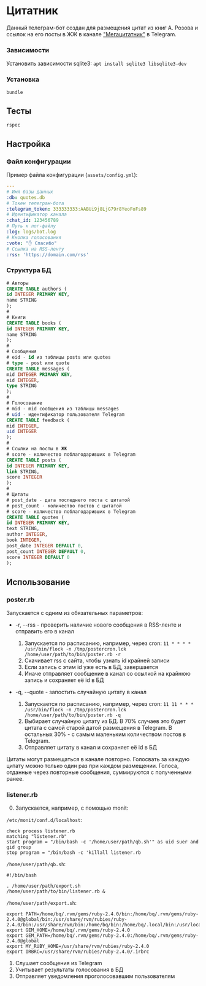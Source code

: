 # Цитатник

Данный телеграм-бот создан для размещения цитат из книг А. Розова и ссылок на его посты в ЖЖ в канале ["Мегацитатник"](https://t.me/megaquotes) в Telegram.

### Зависимости

Установить зависимости sqlite3: `apt install sqlite3 libsqlite3-dev`

### Установка

```
bundle
```

## Тесты

```
rspec
```

## Настройка

### Файл конфигурации

Пример файла конфигурации (`assets/config.yml`):

```yaml
---
# Имя базы данных
:db: quotes.db
# Токен телеграм-бота
:telegram_token: 333333333:AABUi9j8LjG79r8YeoFoFs89
# Идентификатор канала
:chat_id: 123456789
# Путь к лог-файлу
:log: logs/bot.log
# Кнопка голосования
:vote: "✋️ Спасибо"
# Ссылка на RSS-ленту
:rss: 'https://domain.com/rss'

```

### Структура БД

```sql
# Авторы
CREATE TABLE authors (
id INTEGER PRIMARY KEY,
name STRING
);
#
# Книги
CREATE TABLE books (
id INTEGER PRIMARY KEY,
name STRING
);
#
# Сообщения
# eid - id из таблицы posts или quotes
# type - post или quote
CREATE TABLE messages (
mid INTEGER PRIMARY KEY,
eid INTEGER,
type STRING
);
#
# Голосование
# mid - mid сообщения из таблицы messages
# uid - идентификатор пользователя Telegram
CREATE TABLE feedback (
mid INTEGER,
uid INTEGER
);
#
# Ссылки на посты в ЖЖ
# score - количество поблагодаривших в Telegram
CREATE TABLE posts (
id INTEGER PRIMARY KEY,
link STRING,
score INTEGER
);
#
# Цитаты
# post_date - дата последнего поста с цитатой
# post_count - количество постов с цитатой
# score - количество поблагодаривших в Telegram
CREATE TABLE quotes (
id INTEGER PRIMARY KEY,
text STRING,
author INTEGER,
book INTEGER,
post_date INTEGER DEFAULT 0,
post_count INTEGER DEFAULT 0,
score INTEGER DEFAULT 0
);
```

## Использование

### poster.rb

Запускается с одним из обязательных параметров:
* -r, --rss - проверить наличие нового сообщения в RSS-ленте и отправить его в канал

  1. Запускается по расписанию, например, через cron: `11 * * * * /usr/bin/flock -n /tmp/postercron.lck /home/user/path/to/bin/poster.rb -r`
  2. Скачивает rss с сайта, чтобы узнать id крайней записи
  3. Если запись с этим id уже есть в БД, завершается
  4. Иначе отправляет сообщение в канал со ссылкой на крайнюю запись и сохраняет её id в БД
* -q, --quote - запостить случайную цитату в канал

  1. Запускается по расписанию, например, через cron: `11 11 * * * /usr/bin/flock -n /tmp/postercron.lck /home/user/path/to/bin/poster.rb -q`
  2. Выбирает случайную цитату из БД. В 70% случаев это будет цитата с самой старой датой размещения в Telegram. В остальных 30% - с самым маленьким количеством постов в Telegram.
  3. Отправляет цитату в канал и сохраняет её id в БД

Цитаты могут размещаться в канале повторно. Голосвать за каждую цитату можно только один раз при каждом размещении. Голоса, отданные через повторные сообщения, суммируются с полученными ранее.

### listener.rb

0. Запускается, например, с помощью monit:

`/etc/monit/conf.d/localhost`:
```
check process listener.rb
matching "listener.rb"
start program = "/bin/bash -c '/home/user/path/qb.sh'" as uid suer and gid group
stop program = "/bin/bash -c 'killall listener.rb
```

`/home/user/path/qb.sh`:
```
#!/bin/bash

. /home/user/path/export.sh
/home/user/path/to/bin/listener.rb &
```

`/home/user/path/export.sh`:
```
export PATH=/home/bq/.rvm/gems/ruby-2.4.0/bin:/home/bq/.rvm/gems/ruby-2.4.0@global/bin:/usr/share/rvm/rubies/ruby-2.4.0/bin:/usr/share/rvm/bin:/home/bq/bin:/home/bq/.local/bin:/usr/local/sbin:/usr/local/bin:/usr/sbin:/usr/bin:/sbin:/bin:/usr/games:/usr/local/games:/snap/bin
export GEM_HOME=/home/bq/.rvm/gems/ruby-2.4.0
export GEM_PATH=/home/bq/.rvm/gems/ruby-2.4.0:/home/bq/.rvm/gems/ruby-2.4.0@global
export MY_RUBY_HOME=/usr/share/rvm/rubies/ruby-2.4.0
export IRBRC=/usr/share/rvm/rubies/ruby-2.4.0/.irbrc
```

1. Слушает сообщения из Telegram
2. Учитывает результаты голосования в БД
3. Отправляет уведомления проголосовавшим пользователям
